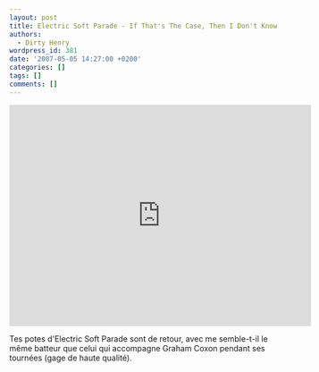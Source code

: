 ```yaml
---
layout: post
title: Electric Soft Parade - If That's The Case, Then I Don't Know
authors:
  - Dirty Henry
wordpress_id: 381
date: '2007-05-05 14:27:00 +0200'
categories: []
tags: []
comments: []
---
```

<iframe width="540" height="396" src="http://www.youtube.com/embed/DFuoqxJ06Y0" frameborder="0" allowfullscreen></iframe>

Tes potes d'Electric Soft Parade sont de retour, avec me semble-t-il le même batteur que celui qui accompagne Graham Coxon pendant ses tournées (gage de haute qualité).
